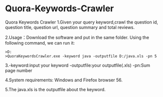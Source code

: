 # Quora-Keywords-Crawler
Quora Keywords Crawler
1.Given your query keyword,crawl the question id, question title, question url, question summary and total reviews.

2.Usage：Download the software and put in the same folder. Using the following command, we can run it:

    >D:
    >QuoraKeywordsCrawler.exe -keyword java -outputfile D:/java.xls -pn 5
  
3.-keyword:input your keyword
  -outputfile:your outputfile(.xls)
  -pn:Sum page number

4.System requirements: Windows and Firefox browser 56.


5.The java.xls is the outputfile about the keyword.
